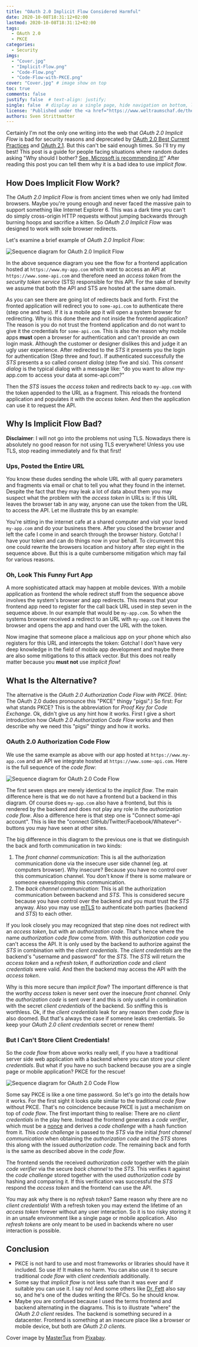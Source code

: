 ```yaml
---
title: "OAuth 2.0 Implicit Flow Considered Harmful"
date: 2020-10-08T18:31:12+02:00
lastmod: 2020-10-08T18:31:12+02:00
tags:
  - OAuth 2.0
  - PKCE
categories:
  - Security
imgs:
  - "Cover.jpg"
  - "Implicit-Flow.png"
  - "Code-Flow.png"
  - "Code-Flow-with-PKCE.png"
cover: "Cover.jpg" # image show on top
toc: true
comments: false
justify: false  # text-align: justify;
single: false  # display as a single page, hide navigation on bottom, like as about page.
license: 'Published under the <a href="https://www.weltraumschaf.de/the-beer-ware-license.txt">THE BEER-WARE LICENSE</a>.'
authors: Sven Strittmatter
---
```


Certainly I'm not the only one writing into the web that _OAuth 2.0 Implicit Flow_ is bad for security reasons and deprecated by [OAuth 2.0 Best Current Practices][oauth20-bcp] and [OAuth 2.1][oauth21]. But this can't be said enough times. So I'll try my best! This post is a guide for people facing situations where random dudes asking "Why should I bother? [See, Microsoft is recommending it!][ms-impl-flow]" After reading this post you can tell them why it is a bad idea to use _implicit flow_.

## How Does Implicit Flow Work?

The _OAuth 2.0 Implicit Flow_ is from ancient times when we only had limited browsers. Maybe you're young enough and never faced the massive pain to support something like Internet Explorer 6. This was a dark time you can't do simply cross-origin HTTP requests without jumping backwards through burning hoops and sacrifice a kitten. So _OAuth 2.0 Implicit Flow_ was designed to work with sole browser redirects.

Let's examine a brief example of _OAuth 2.0 Implicit Flow_:

![Sequence diagram for OAuth 2.0 Implicit Flow](Implicit-Flow.png)

In the above sequence diagram you see the flow for  a frontend application hosted at `https://www.my-app.com` which want to access an API at `https://www.some-api.com` and therefore need an _access token_ from the _security token service_ (STS) responsible for this API. For the sake of brevity we assume that both the API and STS are hosted at the same domain.

As you can see there are going lot of redirects back and forth. First the fronted application will redirect you to `some-api.com` to authenticate there (step one and two). If it is a mobile app it will open a system browser for redirecting. Why is this done there and not inside the frontend application? The reason is you do not trust the frontend application and do not want to give it the credentials for `some-api.com`. This is also the reason why mobile apps **must** open a browser for authentication and can't provide an own login mask. Although the customer or designer dislikes this and judge it an ugly user experience. After redirected to the _STS_ it presents you the login for authentication (Step three and four). If authenticated successfully the _STS_ presents a so called _consent dialog_ (step five and six). This _consent dialog_ is the typical dialog with a message like: "do you want to allow my-app.com to access your data at some-api.com?"

Then the _STS_ issues the _access token_ and redirects back to `my-app.com` with the token appended to the URL as a fragment. This reloads the frontend application and populates it with the _access token_. And then the application can use it to request the API.

## Why Is Implicit Flow Bad?

**Disclaimer**: I will not go into the problems not using TLS. Nowadays there is absolutely no good reason for not using TLS everywhere! Unless you use TLS, stop reading immediately and fix that first!

### Ups, Posted the Entire URL

You know these dudes sending the whole URL with all query parameters and fragments via email or chat to tell you what they found in the internet. Despite the fact that they may leak a lot of data about them you may suspect what the problem with the _access token_ in URLs is: If this URL leaves the browser tab in any way, anyone can use the token from the URL to access the API. Let me illustrate this by an example:

You're sitting in the internet cafe at a shared computer and visit your loved `my-app.com` and do your business there. After you closed the browser and left the cafe I come in and search through the browser history. Gotcha! I have your token and can do things now in your behalf. To circumvent this one could rewrite the browsers location and history after step eight in the sequence above. But this is a quite cumbersome mitigation which may fail for various reasons.

### Oh, Look This Funny Furt App

A more sophisticated attack may happen at mobile devices. With a mobile application as frontend the whole redirect stuff from the sequence above involves the system's browser and app redirects. This means that your frontend app need to register for the call back URL used in step seven in the sequence above. In our example that would be `my-app.com`. So when the systems browser received a redirect to an URL with `my-app.com` it leaves the browser and opens the app and hand over the URL with the token.

Now imagine that someone place a malicious app on your phone which also registers for this URL and intercepts the token: Gotcha! I don't have very deep knowledge in the field of mobile app development and maybe there are also some mitigations to this attack vector. But this does not really matter because you **must not** use _implicit flow_!

## What Is the Alternative?

The alternative is the _OAuth 2.0 Authorization Code Flow with PKCE_. (Hint: The OAuth 2.0 dudes pronounce this "PKCE" thingy "pigsi".) So first: For what stands PKCE? This is the abbreviation for _Proof Key for Code Exchange_. Ok, didn't give us any hint how it works. First I give a short introduction how _OAuth 2.0 Authorization Code Flow_ works and then describe why we need this "pigsi" thingy and how it works.

### OAuth 2.0 Authorization Code Flow

We use the same example as above with our app hosted at `https://www.my-app.com` and an API we integrate hosted at `https://www.some-api.com`. Here is the full sequence of the _code flow_:

![Sequence diagram for OAuth 2.0 Code Flow](Code-Flow.png)

The first seven steps are merely identical to the _implicit flow_. The main difference here is that we do not have a frontend but a backend in this diagram. Of course does `my-app.com` also have a frontend, but this is rendered by the backend and does not play any role in the _authorization code flow_. Also a difference here is that step one is "Connect  some-api account". This is like the "connect GitHub/Twitter/Facebook/Whatever"-buttons you may have seen at other sites.

The big difference in this diagram to the previous one is that we distinguish the back and forth communication in two kinds:

1. The _front channel communication_: This is all the authorization communication done via the insecure user side channel (eg. at computers browser). Why insecure? Because you have no control over this communication channel. You don't know if there is some malware or someone eavesdropping this communication.
2. The _back channel communication_: This is all the authorization communication between backend and _STS_. This is considered secure because you have control over the backend and you must trust the _STS_ anyway. Also you may use [mTLS][wiki-mtls] to authenticate both parties (backend and _STS_) to each other.

If you look closely you may recognized that step nine does not redirect with an _access token_, but with an _authorization code_. That's hence where the name _authorization code flow_ come from. With this _authorization code_ you can't access the API. It is only used by the backend to authorize against the _STS_ in combination with the _client credentials_. The _client credentials_ are the backend's "username and password" for the _STS_. The _STS_ will return the _access token_ and a _refresh token_, if _authorization code_ and _client credentials_ were valid. And then the backend may access the API with the _access token_.

Why is this more secure than _implicit flow_? The important difference is that the worthy _access token_ is never sent over the insecure _front channel_. Only the _authorization code_ is sent over it and this is only useful in combination with the secret _client credentials_ of the backend. So sniffing this is worthless. Ok, if the _client credentials_ leak for any reason then _code flow_ is also doomed. But that's always the case if someone leaks credentials. So keep your _OAuth 2.0 client credentials_ secret or renew them!

### But I Can't Store Client Credentials!

So the _code flow_ from above works really well, if you have a traditional server side web application with a backend where you can store your _client credentials_. But what if you have no such backend because you are a single page or mobile application? PKCE for the rescue!

![Sequence diagram for OAuth 2.0 Code Flow](Code-Flow-with-PKCE.png)

Some say PKCE is like a one time password. So let's go into the details how it works. For the first sight it looks quite similar to the traditional _code flow_ without PKCE. That's no coincidence because PKCE is just a mechanism on top of _code flow_. The first important thing to realise: There are no _client credentials_ in the play here. Instead the frontend generates a _code verifier_, which must be a [nonce][wiki-nonce] and derives a _code challenge_ with a hash function from it. This _code challenge_ is passed to the _STS_ via the initial _front channel communication_ when obtaining the _authorization code_ and the _STS_ stores this along with the issued _authorization code_. The remaining back and forth is the same as described above in the _code flow_.

The frontend sends the received _authorization code_ together with the plain _code verifier_ via the secure _back channel_ to the _STS_. This verifies it against the  _code challenge_ stored together with the used _authorization code_ by hashing and comparing it. If this verification was successful the _STS_ respond the _access token_ and the frontend can use the API.

You may ask why there is no _refresh token_? Same reason why there are no _client credentials_! With a refresh token you may extend the lifetime of an _access token_ forever without any user interaction. So it is too risky storing it in an unsafe environment like a single page or mobile application. Also _refresh tokens_ are only meant to be used in backends where no user interaction is possible.

## Conclusion

- PKCE is not hard to use and most frameworks or libraries should have it included. So use it! It makes no harm. You can also use it to secure traditional _code flow_ with _client credentials_ additionally.
- Some say that _implicit flow_ is not less safe than it was ever and if suitable you can use it. I say no! And some others like [Dr. Fett][drfett] also say so, and he's one of the dudes writing the RFCs. So he should know.
- Maybe you are confused because I used the terms frontend and backend alternating in the diagrams. This is to illustrate "where" the _OAuth 2.0 client_ resides. The backend is something secured in a datacenter. Frontend is something at an insecure place like a browser or mobile device, but both are _OAuth 2.0 clients_.

Cover image by [MasterTux](https://pixabay.com/users/mastertux-470906) from [Pixabay](https://pixabay.com).

[ms-impl-flow]: https://docs.microsoft.com/en-gb/azure/active-directory/develop/v2-oauth2-implicit-grant-flow
[wiki-mtls]:    https://en.wikipedia.org/wiki/Mutual_authentication
[wiki-nonce]:   https://en.wikipedia.org/wiki/Cryptographic_nonce
[drfett]:       https://twitter.com/dfett42/status/1268977956770193408
[oauth20-bcp]:  https://datatracker.ietf.org/doc/html/draft-ietf-oauth-security-topics
[oauth21]:      https://oauth.net/2.1/

